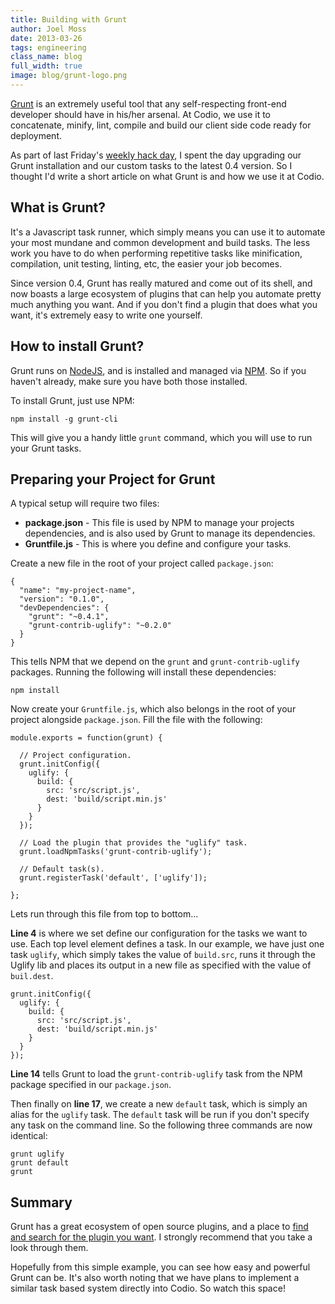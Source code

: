 ```yaml
---
title: Building with Grunt
author: Joel Moss
date: 2013-03-26
tags: engineering
class_name: blog
full_width: true
image: blog/grunt-logo.png
---
```


[Grunt](http://gruntjs.com/) is an extremely useful tool that any self-respecting front-end developer should have in his/her arsenal. At Codio, we use it to concatenate, minify, lint, compile and build our client side code ready for deployment.

As part of last Friday's [weekly hack day](/blog/2013/03/our-twenty-percent-time/), I spent the day upgrading our Grunt installation and our custom tasks to the latest 0.4 version. So I thought I'd write a short article on what Grunt is and how we use it at Codio.

## What is Grunt?

It's a Javascript task runner, which simply means you can use it to automate your most mundane and common development and build tasks. The less work you have to do when performing repetitive tasks like minification, compilation, unit testing, linting, etc, the easier your job becomes.

Since version 0.4, Grunt has really matured and come out of its shell, and now boasts a large ecosystem of plugins that can help you automate pretty much anything you want. And if you don't find a plugin that does what you want, it's extremely easy to write one yourself.

## How to install Grunt?

Grunt runs on [NodeJS](http://nodejs.org/), and is installed and managed via [NPM](https://npmjs.org/). So if you haven't already, make sure you have both those installed.

To install Grunt, just use NPM:

    npm install -g grunt-cli

This will give you a handy little `grunt` command, which you will use to run your Grunt tasks.

## Preparing your Project for Grunt

A typical setup will require two files:

 - **package.json** - This file is used by NPM to manage your projects dependencies, and is also used by Grunt to manage its dependencies.
 - **Gruntfile.js** - This is where you define and configure your tasks.

Create a new file in the root of your project called `package.json`:

    {
      "name": "my-project-name",
      "version": "0.1.0",
      "devDependencies": {
        "grunt": "~0.4.1",
        "grunt-contrib-uglify": "~0.2.0"
      }
    }

This tells NPM that we depend on the `grunt` and `grunt-contrib-uglify` packages. Running the following will install these dependencies:

    npm install

Now create your `Gruntfile.js`, which also belongs in the root of your project alongside `package.json`. Fill the file with the following:

    module.exports = function(grunt) {

      // Project configuration.
      grunt.initConfig({
        uglify: {
          build: {
            src: 'src/script.js',
            dest: 'build/script.min.js'
          }
        }
      });

      // Load the plugin that provides the "uglify" task.
      grunt.loadNpmTasks('grunt-contrib-uglify');

      // Default task(s).
      grunt.registerTask('default', ['uglify']);

    };

Lets run through this file from top to bottom...

__Line 4__ is where we set define our configuration for the tasks we want to use. Each top level element defines a task. In our example, we have just one task `uglify`, which simply takes the value of `build.src`, runs it through the Uglify lib and places its output in a new file as specified with the value of `buil.dest`.

    grunt.initConfig({
      uglify: {
        build: {
          src: 'src/script.js',
          dest: 'build/script.min.js'
        }
      }
    });

__Line 14__ tells Grunt to load the `grunt-contrib-uglify` task from the NPM package specified in our `package.json`.

Then finally on __line 17__, we create a new `default` task, which is simply an alias for the `uglify` task. The `default` task will be run if you don't specify any task on the command line. So the following three commands are now identical:

    grunt uglify
    grunt default
    grunt

## Summary

Grunt has a great ecosystem of open source plugins, and a place to [find and search for the plugin you want](http://gruntjs.com/plugins). I strongly recommend that you take a look through them.

Hopefully from this simple example, you can see how easy and powerful Grunt can be. It's also worth noting that we have plans to implement a similar task based system directly into Codio. So watch this space!
